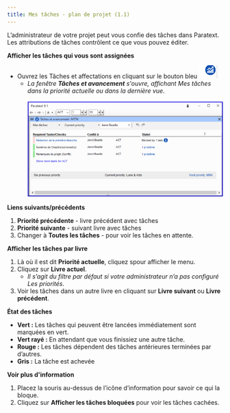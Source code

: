 ```yaml
---
title: Mes tâches - plan de projet (1.1)
---
```

L’administrateur de votre projet peut vous confie des tâches dans Paratext. Les attributions de tâches contrôlent ce que vous pouvez éditer.

**Afficher les tâches qui vous sont assignées**

-  Ouvrez les Tâches et affectations en cliquant sur le bouton bleu ![](../../media/9c6773b2653dfd507ecbec0fd0936b7b.png)
   -  *La fenêtre **Tâches et avancement** s'ouvre, affichant Mes tâches dans la priorité actuelle ou dans la dernière vue*.  
    ![](../../media/b26e1e9c97f78820300f43730e992a18.png)

**Liens suivants/précédents**

1.  **Priorité précédente** - livre précédent avec tâches
1.  **Priorité suivante** - suivant livre avec tâches
1.  Changer à **Toutes les tâches** - pour voir les tâches en attente.

**Afficher les tâches par livre**

1.  Là où il est dit **Priorité actuelle**, cliquez spour afficher le menu.
1.  Cliquez sur **Livre actuel**.
     -  *Il s’agit du filtre par défaut si votre administrateur n’a pas configuré Les priorités*.
1.  Voir les tâches dans un autre livre en cliquant sur **Livre suivant** ou **Livre précédent**.

**État des tâches**

-  **Vert :** Les tâches qui peuvent être lancées immédiatement sont marquées en vert.
-  **Vert rayé :** En attendant que vous finissiez une autre tâche.
-  **Rouge :** Les tâches dépendent des tâches antérieures terminées par d’autres.
-  **Gris :** La tâche est achevée

**Voir plus d'information**
1.  Placez la souris au-dessus de l’icône d’information pour savoir ce qui la bloque.
1.  Cliquez sur **Afficher les tâches bloquées** pour voir les tâches cachées.

